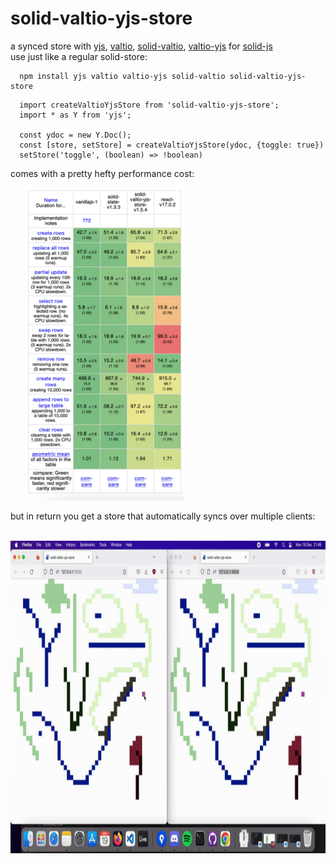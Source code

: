 # solid-valtio-yjs-store

a synced store with [yjs](https://github.com/yjs/yjs), [valtio](https://github.com/pmndrs/valtio), [solid-valtio](https://github.com/wobsoriano/solid-valtio), [valtio-yjs](https://github.com/dai-shi/valtio-yjs) for [solid-js](https://github.com/solidjs/solid) </br>
use just like a regular solid-store:

```
  npm install yjs valtio valtio-yjs solid-valtio solid-valtio-yjs-store
```

```
  import createValtioYjsStore from 'solid-valtio-yjs-store';
  import * as Y from 'yjs';

  const ydoc = new Y.Doc();
  const [store, setStore] = createValtioYjsStore(ydoc, {toggle: true})
  setStore('toggle', (boolean) => !boolean)
```
comes with a pretty hefty performance cost:

&nbsp;&nbsp;&nbsp;&nbsp;&nbsp;&nbsp;<img style="height: 500px;" src="/assets/benchmark_new.png"></img>

but in return you get a store that automatically syncs over multiple clients:

&nbsp;&nbsp;&nbsp;&nbsp;&nbsp;&nbsp;<img style="height: 500px;" src="/assets/pixelpainter.gif"></img>
